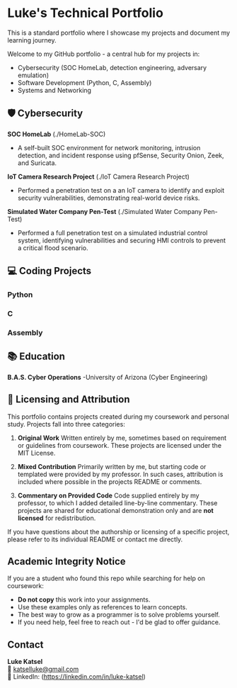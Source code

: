 # Luke's Technical Portfolio
This is a standard portfolio where I showcase my projects and document my learning journey.

Welcome to my GitHub portfolio - a central hub for my projects in:
- Cybersecurity (SOC HomeLab, detection engineering, adversary emulation)
- Software Development (Python, C, Assembly)
- Systems and Networking


## 🛡 Cybersecurity 
 **SOC HomeLab** (./HomeLab-SOC)
 - A self-built SOC environment for network monitoring, intrusion detection, and incident response using pfSense, Security Onion, Zeek, and Suricata. 


 **IoT Camera Research Project** (./IoT Camera Research Project)
 - Performed a penetration test on a an IoT camera to identify and exploit security vulnerabilities, demonstrating real-world device risks. 

 **Simulated Water Company Pen-Test** (./Simulated Water Company Pen-Test)
 - Performed a full penetration test on a simulated industrial control system, identifying vulnerabilities and securing HMI controls to prevent a critical flood scenario. 


## 💻 Coding Projects

 ### Python


 ### C


 ### Assembly 



## 📚 Education 
 **B.A.S. Cyber Operations** -University of Arizona (Cyber Engineering)


## 📄 Licensing and Attribution 

 This portfolio contains projects created during my coursework and personal study.
 Projects fall into three categories: 

 1. **Original Work**
    Written entirely by me, sometimes based on requirement or guidelines from coursework.
    These projects are licensed under the MIT License.

 2. **Mixed Contribution**
    Primarily written by me, but starting code or templated were provided by my professor.
    In such cases, attribution is included where possible in the projects README or comments. 

 3. **Commentary on Provided Code**
    Code supplied entirely by my professor, to which I added detailed line-by-line commentary.
    These projects are shared for educational demonstration only and are **not licensed** for redistribution. 

 If you have questions about the authorship or licensing of a specific project, please refer to its individual README or contact me directly.  


 ## Academic Integrity Notice
 If you are a student who found this repo while searching for help on coursework:
 - **Do not copy** this work into your assignments. 
 - Use these examples only as references to learn concepts.
 - The best way to grow as a programmer is to solve problems yourself.
 - If you need help, feel free to reach out - I'd be glad to offer guidance.


## Contact 

 **Luke Katsel**  
 📧 katselluke@gmail.com  
 🔗 LinkedIn: (https://linkedin.com/in/luke-katsel)  